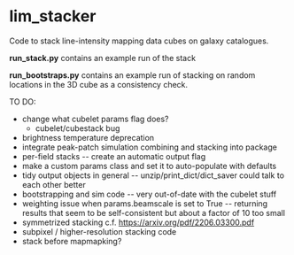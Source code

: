 # lim_stacker

Code to stack line-intensity mapping data cubes on galaxy catalogues.

**run_stack.py** contains an example run of the stack

**run_bootstraps.py** contains an example run of stacking on random locations in the 3D cube as a consistency check.

TO DO:
- change what cubelet params flag does?
  - cubelet/cubestack bug
- brightness temperature deprecation
- integrate peak-patch simulation combining and stacking into package
- per-field stacks -- create an automatic output flag
- make a custom params class and set it to auto-populate with defaults
- tidy output objects in general -- unzip/print_dict/dict_saver could talk to each other better
- bootstrapping and sim code -- very out-of-date with the cubelet stuff
- weighting issue when params.beamscale is set to True -- returning results that seem to be self-consistent but about a factor of 10 too small
- symmetrized stacking c.f. https://arxiv.org/pdf/2206.03300.pdf 
- subpixel / higher-resolution stacking code
- stack before mapmapking?
